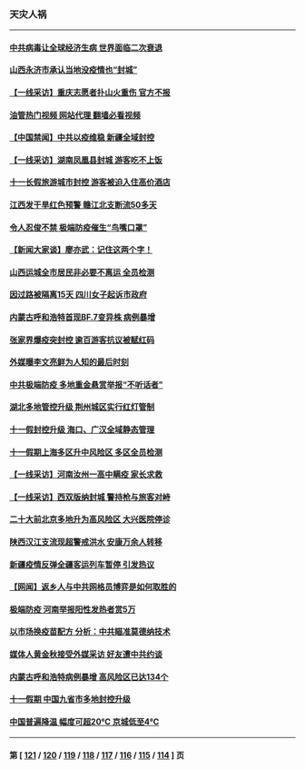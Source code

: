 ### 天灾人祸
---
#### [中共病毒让全球经济生病 世界面临二次衰退](../../pages/ncid280/n13841569.md?10091245) 
#### [山西永济市承认当地没疫情也“封城”](../../pages/ncid280/n13841551.md?10091245) 
#### [【一线采访】重庆志愿者扑山火重伤 官方不报](../../pages/ncid280/n13841380.md?10091245) 
#### [油管热门视频 网站代理 翻墙必看视频](http://209.222.30.114:81/youtube.html?10091245)
#### [【中国禁闻】中共以疫维稳 新疆全域封控](../../pages/ncid280/n13841371.md?10091245) 
#### [【一线采访】湖南凤凰县封城 游客吃不上饭](../../pages/ncid280/n13841274.md?10091245) 
#### [十一长假旅游城市封控 游客被迫入住高价酒店](../../pages/ncid280/n13841322.md?10091245) 
#### [江西发干旱红色预警 赣江北支断流50多天](../../pages/ncid280/n13841154.md?10091245) 
#### [令人忍俊不禁 极端防疫催生“鸟嘴口罩”](../../pages/ncid280/n13840707.md?10091245) 
#### [【新闻大家谈】廖亦武：记住这两个字！](../../pages/ncid280/n13840556.md?10091245) 
#### [山西运城全市居民非必要不离运 全员检测](../../pages/ncid280/n13840854.md?10091245) 
#### [因过路被隔离15天 四川女子起诉市政府](../../pages/ncid280/n13840759.md?10091245) 
#### [内蒙古呼和浩特首现BF.7变异株 病例暴增](../../pages/ncid280/n13840684.md?10091245) 
#### [张家界爆疫突封控 逾百游客抗议被赋红码](../../pages/ncid280/n13840508.md?10091245) 
#### [外媒曝李文亮鲜为人知的最后时刻](../../pages/ncid280/n13840198.md?10091245) 
#### [中共极端防疫 多地重金悬赏举报“不听话者”](../../pages/ncid280/n13840396.md?10091245) 
#### [湖北多地管控升级 荆州城区实行红灯管制](../../pages/ncid280/n13839900.md?10091245) 
#### [十一假封控升级 海口、广汉全域静态管理](../../pages/ncid280/n13839788.md?10091245) 
#### [十一假期上海多区升中风险区 多区全员检测](../../pages/ncid280/n13839748.md?10091245) 
#### [【一线采访】河南汝州一高中瞒疫 家长求救](../../pages/ncid280/n13839669.md?10091245) 
#### [【一线采访】西双版纳封城 警持枪与旅客对峙](../../pages/ncid280/n13839313.md?10091245) 
#### [二十大前北京多地升为高风险区 大兴医院停诊](../../pages/ncid280/n13839362.md?10091245) 
#### [陕西汉江支流现超警戒洪水 安康万余人转移](../../pages/ncid280/n13839315.md?10091245) 
#### [新疆疫情反弹全疆客运列车暂停 引发热议](../../pages/ncid280/n13839083.md?10091245) 
#### [【网闻】返乡人与中共网格员博弈是如何取胜的](../../pages/ncid280/n13838976.md?10091245) 
#### [极端防疫 河南举报阳性发热者赏5万](../../pages/ncid280/n13838700.md?10091245) 
#### [以市场换疫苗配方 分析：中共瞄准莫德纳技术](../../pages/ncid280/n13838792.md?10091245) 
#### [媒体人黄金秋接受外媒采访 好友遭中共约谈](../../pages/ncid280/n13838646.md?10091245) 
#### [内蒙古呼和浩特病例暴增 高风险区已达134个](../../pages/ncid280/n13838623.md?10091245) 
#### [十一假期 中国九省市多地封控升级](../../pages/ncid280/n13838534.md?10091245) 
#### [中国普遍降温 幅度可超20℃ 京城低至4℃](../../pages/ncid280/n13838373.md?10091245) 

---
#### 第 [ [121](./121.md?10091245) / [120](./120.md?10091245) / [119](./119.md?10091245) / [118](./118.md?10091245) / [117](./117.md?10091245) / [116](./116.md?10091245) / [115](./115.md?10091245) / [114](./114.md?10091245) ] 页
